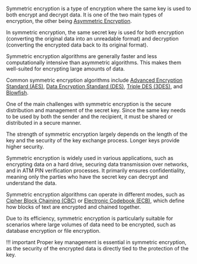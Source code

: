 Symmetric encryption is a type of encryption where the same key is used to both encrypt and decrypt data. It is one of the two main types of encryption, the other being [Asymmetric Encryption](../cryptography/asym.md). 

In symmetric encryption, the same secret key is used for both encryption (converting the original data into an unreadable format) and decryption (converting the encrypted data back to its original format).

Symmetric encryption algorithms are generally faster and less computationally intensive than asymmetric algorithms. This makes them well-suited for encrypting large amounts of data.

Common symmetric encryption algorithms include [Advanced Encryption Standard (AES)](../cryptography/aes.md), [Data Encryption Standard (DES)](../cryptography/des.md), [Triple DES (3DES)](../cryptography/3des.md), and [Blowfish](../cryptography/blowfish.md).

One of the main challenges with symmetric encryption is the secure distribution and management of the secret key. Since the same key needs to be used by both the sender and the recipient, it must be shared or distributed in a secure manner.

The strength of symmetric encryption largely depends on the length of the key and the security of the key exchange process. Longer keys provide higher security.

Symmetric encryption is widely used in various applications, such as encrypting data on a hard drive, securing data transmission over networks, and in ATM PIN verification processes. It primarily ensures confidentiality, meaning only the parties who have the secret key can decrypt and understand the data.

Symmetric encryption algorithms can operate in different modes, such as [Cipher Block Chaining (CBC)](../cryptography/cbc.md) or [Electronic Codebook (ECB)](../cryptography/ebc.md), which define how blocks of text are encrypted and chained together.

Due to its efficiency, symmetric encryption is particularly suitable for scenarios where large volumes of data need to be encrypted, such as database encryption or file encryption.

!!! important
    Proper key management is essential in symmetric encryption, as the security of the encrypted data is directly tied to the protection of the key.



